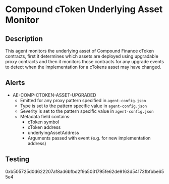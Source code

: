 # Compound cToken Underlying Asset Monitor

## Description

This agent monitors the underlying asset of Compound Finance cToken contracts, first
it determines which assets are deployed using upgradable proxy contracts and then it
monitors those contracts for any upgrade events to detect when the implementation for
a cTokens asset may have changed.

## Alerts

<!-- -->
- AE-COMP-CTOKEN-ASSET-UPGRADED
  - Emitted for any proxy pattern specified in `agent-config.json`
  - Type is set to the pattern specific value in `agent-config.json`
  - Severity is set to the pattern specific value in `agent-config.json`
  - Metadata field contains:
    - cToken symbol
    - cToken address
    - underlyingAssetAddress
    - Arguments passed with event (e.g. for new implementation address)

## Testing

0xb505725d0d622207af8ad6bfbd2f9a5031795fe62de9163d54173fbfbbe655e4